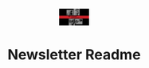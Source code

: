<p align="center">
  <a href="https://open-source-cookbook.netlify.com/" target="_blank" rel="noopener noreferrer">
    <img alt="Open-Source-Cookbook" src="../../../public/assets/newslettercover.jpeg" width="60" />
  </a>
</p>
<h1 align="center">
  Newsletter Readme
</h1>
